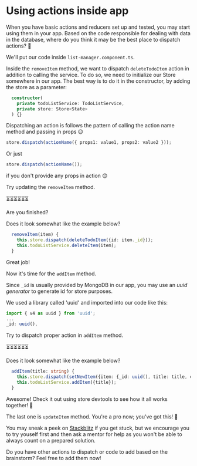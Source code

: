 # Using actions inside app

When you have basic actions and reducers set up and tested, you may start using them in your app.
Based on the code responsible for dealing with data in the database, where do you think it may be the best place to dispatch actions? 🤔

We'll put our code inside `list-manager.component.ts`.

Inside the `removeItem` method, we want to dispatch `deleteTodoItem` action in addition to calling the service. To do so, we need to initialize our Store somewhere in our app.
The best way is to do it in the constructor, by adding the store as a parameter:

```ts
  constructor(
    private todoListService: TodoListService,
    private store: Store<State>
  ) {}
```

Dispatching an action is follows the pattern of calling the action name method and passing in props 😉

```ts
store.dispatch(actionName({ props1: value1, props2: value2 }));
```

Or just 

```ts
store.dispatch(actionName());
```

if you don't provide any props in action 😊

Try updating the `removeItem` method.

⏳⏳⏳⏳⏳⏳

Are you finished?

Does it look somewhat like the example below?

```ts
  removeItem(item) {
    this.store.dispatch(deleteTodoItem({id: item._id}));
    this.todoListService.deleteItem(item);
  }
  ```

Great job!

Now it's time for the `addItem` method.

Since `_id` is usually provided by MongoDB in our app, you may use an _uuid generator_ to generate id for store purposes.

We used a library called 'uuid' and imported into our code like this:

```ts
import { v4 as uuid } from 'uuid';
...
_id: uuid(),
```

Try to dispatch proper action in `addItem` method.

⏳⏳⏳⏳⏳⏳

Does it look somewhat like the example below?

```ts
  addItem(title: string) {
    this.store.dispatch(setNewItem({item: {_id: uuid(), title: title, completed: false}}));
    this.todoListService.addItem({title});
  }
```

Awesome! Check it out using store devtools to see how it all works together! 🤞

The last one is `updateItem` method. You're a pro now; you've got this! 💪

You may sneak a peek on [Stackblitz](https://stackblitz.com/github/pelagia123/todo-list-tutorial/tree/ngrx-store/examples/5_01-store-setup) if you get stuck, but we encourage you to try youself first and then ask a mentor for help as you won't be able to always count on a prepared solution.

Do you have other actions to dispatch or code to add based on the brainstorm?
Feel free to add them now!
